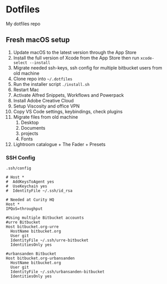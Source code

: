 # Dotfiles

My dotfiles repo

## Fresh macOS setup

1. Update macOS to the latest version through the App Store
2. Install the full version of Xcode from the App Store then run `xcode-select --install`
3. Migrate needed ssh-keys, ssh config for multiple bitbucket users from old machine
4. Clone repo into `~/.dotfiles`
5. Run the installer script `./install.sh`
6. Restart Mac
7. Activate Alfred Snippets, Workflows and Powerpack
8. Install Adobe Creative Cloud
9. Setup Viscosity and office VPN
10. Copy VS Code settings, keybindings, check plugins
11. Migrate files from old machine
    1. Desktop
    2. Documents
    3. projects
    4. Fonts
12. Lightroom catalogue + The Fader + Presets

### SSH Config

`.ssh/config`

```
# Host *
#  AddKeysToAgent yes
#  UseKeychain yes
#  IdentityFile ~/.ssh/id_rsa

# Needed at Curity HQ
Host *
IPQoS=throughput

#Using multiple Bitbucket accounts
#urre Bitbucket
Host bitbucket.org-urre
  HostName bitbucket.org
  User git
  IdentityFile ~/.ssh/urre-bitbucket
  IdentitiesOnly yes

#urbansanden Bitbucket
Host bitbucket.org-urbansanden
  HostName bitbucket.org
  User git
  IdentityFile ~/.ssh/urbansanden-bitbucket
  IdentitiesOnly yes
```
